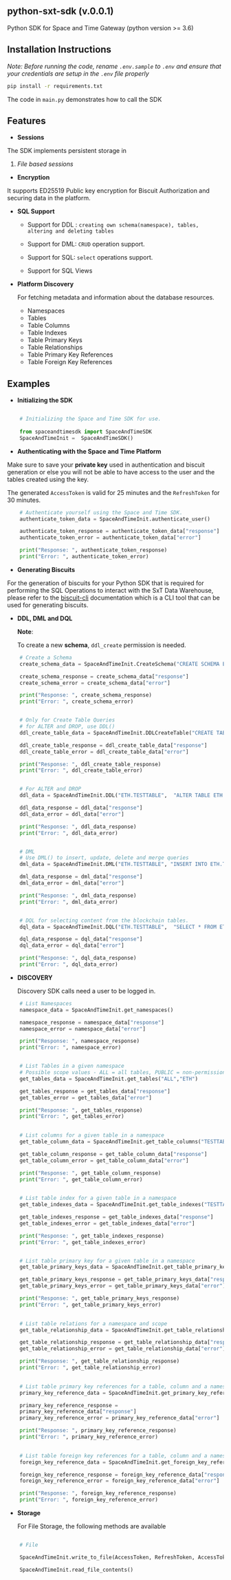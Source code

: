 
  
  

## python-sxt-sdk (v.0.0.1)

  

Python SDK for Space and Time Gateway (python version >= 3.6)

  

## Installation Instructions

  

_Note: Before running the code, rename `.env.sample` to `.env` and ensure that your credentials are setup in the `.env` file properly_

  

```sh
pip install -r requirements.txt
```

The code in `main.py` demonstrates how to call the SDK
  

## Features

  

-  **Sessions**

The SDK implements persistent storage in

1. _File based sessions_

  

-  **Encryption**

It supports ED25519 Public key encryption for Biscuit Authorization and securing data in the platform.

  

-  **SQL Support**

	- Support for DDL : ```creating own schema(namespace), tables, altering and deleting tables```

	- Support for DML: ```CRUD``` operation support.

	- Support for SQL: ```select``` operations support.

	- Support for SQL Views

  

-  **Platform Discovery**

	For fetching metadata and information about the database resources.

	- Namespaces
	- Tables
	- Table Columns
	- Table Indexes
	- Table Primary Keys
	- Table Relationships
	- Table Primary Key References
	- Table Foreign Key References

  
  

## Examples

  

-  **Initializing the SDK**

```python

	# Initializing the Space and Time SDK for use.
	
	from spaceandtimesdk import SpaceAndTimeSDK
	SpaceAndTimeInit =  SpaceAndTimeSDK()

```

  

-  **Authenticating with the Space and Time Platform**

  

Make sure to save your **private key** used in authentication and biscuit generation or else you will not be able to have access to the user and the tables created using the key.

  

The generated ``AccessToken`` is valid for 25 minutes and the ``RefreshToken`` for 30 minutes.

  

```python
	# Authenticate yourself using the Space and Time SDK.
	authenticate_token_data = SpaceAndTimeInit.authenticate_user()

	authenticate_token_response = authenticate_token_data["response"]
	authenticate_token_error = authenticate_token_data["error"]

	print("Response: ", authenticate_token_response)
	print("Error: ", authenticate_token_error)

```

-  **Generating Biscuits**

  

For the generation of biscuits for your Python SDK that is required for performing the SQL Operations to interact with the SxT Data Warehouse, please refer to the [biscuit-cli](https://www.biscuitsec.org/docs/Usage/cli/) documentation which is a CLI tool that can be used for generating biscuits.

  

-  **DDL, DML and DQL**

	**Note**:
	
	To create a new **schema**, ``ddl_create`` permission is needed.

  

```python
	# Create a Schema
	create_schema_data = SpaceAndTimeInit.CreateSchema("CREATE SCHEMA ETH")

	create_schema_response = create_schema_data["response"]
	create_schema_error = create_schema_data["error"]

	print("Response: ", create_schema_response)
	print("Error: ", create_schema_error)


	# Only for Create Table Queries
	# for ALTER and DROP, use DDL()
	ddl_create_table_data = SpaceAndTimeInit.DDLCreateTable("CREATE TABLE ETH.TESTTABLE (id INT PRIMARY KEY, test VARCHAR)", "permissioned", publicKey, biscuit)

	ddl_create_table_response = ddl_create_table_data["response"]
	ddl_create_table_error = ddl_create_table_data["error"]

	print("Response: ", ddl_create_table_response)
	print("Error: ", ddl_create_table_error)


	# For ALTER and DROP
	ddl_data = SpaceAndTimeInit.DDL("ETH.TESTTABLE",  "ALTER TABLE ETH.TESTTABLE ADD TEST2 VARCHAR", biscuit)

	ddl_data_response = ddl_data["response"]
	ddl_data_error = ddl_data["error"]

	print("Response: ", ddl_data_response)
	print("Error: ", ddl_data_error)


	# DML
	# Use DML() to insert, update, delete and merge queries
	dml_data = SpaceAndTimeInit.DML("ETH.TESTTABLE", "INSERT INTO ETH.TESTTABLE VALUES(5,'x5')", biscuit)

	dml_data_response = dml_data["response"]
	dml_data_error = dml_data["error"]

	print("Response: ", dml_data_response)
	print("Error: ", dml_data_error)


	# DQL for selecting content from the blockchain tables.
	dql_data = SpaceAndTimeInit.DQL("ETH.TESTTABLE",  "SELECT * FROM ETH.TESTTABLE", biscuit)

	dql_data_response = dql_data["response"]
	dql_data_error = dql_data["error"]

	print("Response: ", dql_data_response)
	print("Error: ", dql_data_error)

```

  

-  **DISCOVERY**

	Discovery SDK calls need a user to be logged in.

  

```python
	# List Namespaces
	namespace_data = SpaceAndTimeInit.get_namespaces()

	namespace_response = namespace_data["response"]
	namespace_error = namespace_data["error"]

	print("Response: ", namespace_response)
	print("Error: ", namespace_error)


	# List Tables in a given namespace
	# Possible scope values - ALL = all tables, PUBLIC = non-permissioned tables, PRIVATE = tables created by a requesting user
	get_tables_data = SpaceAndTimeInit.get_tables("ALL","ETH")

	get_tables_response = get_tables_data["response"]
	get_tables_error = get_tables_data["error"]

	print("Response: ", get_tables_response)
	print("Error: ", get_tables_error)

	 
	# List columns for a given table in a namespace
	get_table_column_data = SpaceAndTimeInit.get_table_columns("TESTTABLE",  "ETH")

	get_table_column_response = get_table_column_data["response"]
	get_table_column_error = get_table_column_data["error"]

	print("Response: ", get_table_column_response)
	print("Error: ", get_table_column_error)

	  
	# List table index for a given table in a namespace
	get_table_indexes_data = SpaceAndTimeInit.get_table_indexes("TESTTABLE",  "ETH")

	get_table_indexes_response = get_table_indexes_data["response"]
	get_table_indexes_error = get_table_indexes_data["error"]

	print("Response: ", get_table_indexes_response)
	print("Error: ", get_table_indexes_error)


	# List table primary key for a given table in a namespace
	get_table_primary_keys_data = SpaceAndTimeInit.get_table_primary_keys("TESTTABLE",  "ETH")

	get_table_primary_keys_response = get_table_primary_keys_data["response"]
	get_table_primary_keys_error = get_table_primary_keys_data["error"]

	print("Response: ", get_table_primary_keys_response)
	print("Error: ", get_table_primary_keys_error)

	  
	# List table relations for a namespace and scope
	get_table_relationship_data = SpaceAndTimeInit.get_table_relationships("PRIVATE",  "ETH")

	get_table_relationship_response = get_table_relationship_data["response"]
	get_table_relationship_error = get_table_relationship_data["error"]

	print("Response: ", get_table_relationship_response)
	print("Error: ", get_table_relationship_error)

	  
	# List table primary key references for a table, column and a namespace
	primary_key_reference_data = SpaceAndTimeInit.get_primary_key_references("TESTTABLE",  "TEST",  "ETH")

	primary_key_reference_response =
	primary_key_reference_data["response"]
	primary_key_reference_error = primary_key_reference_data["error"]

	print("Response: ", primary_key_reference_response)
	print("Error: ", primary_key_reference_error)

	  
	# List table foreign key references for a table, column and a namespace
	foreign_key_reference_data = SpaceAndTimeInit.get_foreign_key_references("TESTTABLE",  "TEST",  "ETH")

	foreign_key_reference_response = foreign_key_reference_data["response"]
	foreign_key_reference_error = foreign_key_reference_data["error"]

	print("Response: ", foreign_key_reference_response)
	print("Error: ", foreign_key_reference_error)

```

  

-  **Storage**

	For File Storage, the following methods are available

```python

	# File

	SpaceAndTimeInit.write_to_file(AccessToken, RefreshToken, AccessTokenExpires, RefreshTokenExpires)

	SpaceAndTimeInit.read_file_contents()

```
